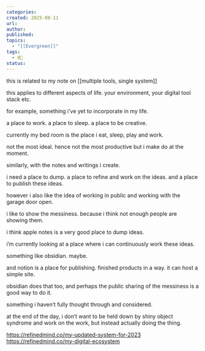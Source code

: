 ```yaml
---
categories:
created: 2025-08-11
url:
author:
published:
topics:
  - "[[Evergreen]]"
tags:
  - 0🌲
status:
---
```

this is related to my note on [[multiple tools, single system]]

this applies to different aspects of life. your environment, your digital tool stack etc.

for example, something i’ve yet to incorporate in my life.

a place to work. a place to sleep. a place to be creative.

currently my bed room is the place i eat, sleep, play and work.

not the most ideal. hence not the most productive but i make do at the moment.

similarly, with the notes and writings i create.

i need a place to dump. a place to refine and work on the ideas. and a place to publish these ideas. 

however i also like the idea of working in public and working with the garage door open.

i like to show the messiness. because i think not enough people are showing them.

i think apple notes is a very good place to dump ideas.

i’m currently looking at a place where i can continuously work these ideas.

something like obsidian. maybe.

and notion is a place for publishing. finished products in a way. it can host a simple site.

obsidian does that too, and perhaps the public sharing of the messiness is a good way to do it.

something i haven’t fully thought through and considered.

at the end of the day, i don’t want to be held down by shiny object syndrome and work on the work, but instead actually doing the thing.

https://refinedmind.co/my-updated-system-for-2023
https://refinedmind.co/my-digital-ecosystem
